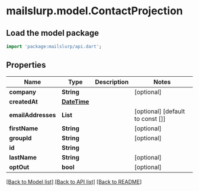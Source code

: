 # mailslurp.model.ContactProjection

## Load the model package
```dart
import 'package:mailslurp/api.dart';
```

## Properties
Name | Type | Description | Notes
------------ | ------------- | ------------- | -------------
**company** | **String** |  | [optional] 
**createdAt** | [**DateTime**](DateTime) |  | 
**emailAddresses** | **List<String>** |  | [optional] [default to const []]
**firstName** | **String** |  | [optional] 
**groupId** | **String** |  | [optional] 
**id** | **String** |  | 
**lastName** | **String** |  | [optional] 
**optOut** | **bool** |  | [optional] 

[[Back to Model list]](../README#documentation-for-models) [[Back to API list]](../README#documentation-for-api-endpoints) [[Back to README]](../README)


